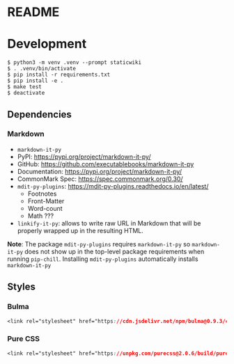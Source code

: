 # README


# Development


```
$ python3 -m venv .venv --prompt staticwiki
$ . .venv/bin/activate
$ pip install -r requirements.txt
$ pip install -e .
$ make test
$ deactivate
```

## Dependencies

### Markdown

* `markdown-it-py`
* PyPI: https://pypi.org/project/markdown-it-py/
* GitHub: https://github.com/executablebooks/markdown-it-py
* Documentation: https://pypi.org/project/markdown-it-py/
* CommonMark Spec: https://spec.commonmark.org/0.30/
* `mdit-py-plugins`: https://mdit-py-plugins.readthedocs.io/en/latest/
  * Footnotes
  * Front-Matter
  * Word-count
  * Math ???
* `linkify-it-py`: allows to write raw URL in Markdown that will be properly wrapped up in the resulting HTML.

**Note**: The package `mdit-py-plugins` requires `markdown-it-py` so `markdown-it-py` does not show up in the top-level package requirements when running `pip-chill`. Installing `mdit-py-plugins` automatically installs `markdown-it-py`


## Styles

### Bulma


```css
<link rel="stylesheet" href="https://cdn.jsdelivr.net/npm/bulma@0.9.3/css/bulma.min.css" integrity="sha256-UDtbUHqpVVfXmdJcQVU/bfDEr9xldf3Dbd0ShD0Uf/Y=" crossorigin="anonymous">
```

### Pure CSS

```css
<link rel="stylesheet" href="https://unpkg.com/purecss@2.0.6/build/pure-min.css" integrity="sha384-Uu6IeWbM+gzNVXJcM9XV3SohHtmWE+3VGi496jvgX1jyvDTXfdK+rfZc8C1Aehk5" crossorigin="anonymous">
```